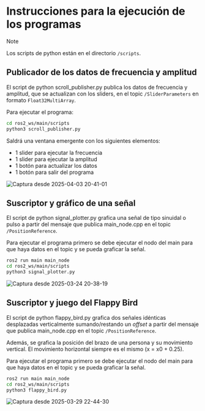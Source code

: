 # Instrucciones para la ejecución de los programas

> [!NOTE]
> Los scripts de python están en el directorio `/scripts`.


## Publicador de los datos de frecuencia y amplitud

El script de python scroll_publisher.py publica los datos de frecuencia y amplitud, que se actualizan con los sliders, en el topic `/SliderParameters` en formato `Float32MultiArray`.

Para ejecutar el programa:

```bash
cd ros2_ws/main/scripts
python3 scroll_publisher.py
```

Saldrá una ventana emergente con los siguientes elementos:
* 1 slider para ejecutar la frecuencia
* 1 slider para ejecutar la amplitud
* 1 botón para actualizar los datos
* 1 botón para salir del programa

![Captura desde 2025-04-03 20-41-01](https://github.com/user-attachments/assets/d229970c-69f2-4cd1-b8d0-16f99c4700ae)



## Suscriptor y gráfico de una señal

El script de python signal_plotter.py grafica una señal de tipo sinuidal o pulso a partir del mensaje que publica main_node.cpp en el topic `/PositionReference`.

Para ejecutar el programa primero se debe ejecutar el nodo del main para que haya datos en el topic y se pueda graficar la señal.

```bash
ros2 run main main_node
cd ros2_ws/main/scripts
python3 signal_plotter.py
```

![Captura desde 2025-03-24 20-38-19](https://github.com/user-attachments/assets/eb3d617d-03d8-4aae-8d49-4062595efb0e)



## Suscriptor y juego del Flappy Bird

El script de python flappy_bird.py grafica dos señales idénticas desplazadas verticalmente sumando/restando un *offset* a partir del mensaje que publica main_node.cpp en el topic `/PositionReference`.

Además, se grafica la posición del brazo de una persona y su movimiento vertical. El movimiento horizontal siempre es el mismo (x = x0 + 0.25).

Para ejecutar el programa primero se debe ejecutar el nodo del main para que haya datos en el topic y se pueda graficar la señal.

```bash
ros2 run main main_node
cd ros2_ws/main/scripts
python3 flappy_bird.py
```

![Captura desde 2025-03-29 22-44-30](https://github.com/user-attachments/assets/a3889129-d23e-4e3b-aefa-fedf086ebc88)

